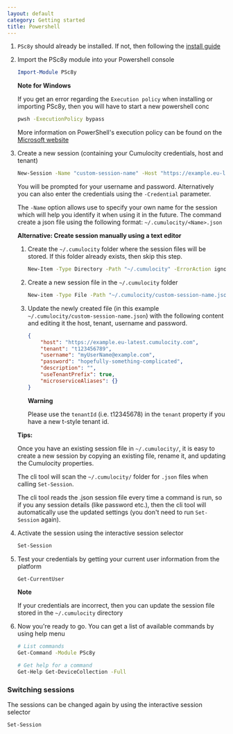 ```yaml
---
layout: default
category: Getting started
title: Powershell
---
```


1. `PSc8y` should already be installed. If not, then following the [install guide](https://reubenmiller.github.io/go-c8y-cli/docs/1-powershell-installation/)

1. Import the PSc8y module into your Powershell console

    ```powershell
    Import-Module PSc8y
    ```

    **Note for Windows**

    If you get an error regarding the `Execution policy` when installing or importing PSc8y, then you will have to start a new powershell conc

    ```sh
    pwsh -ExecutionPolicy bypass
    ```
    
    More information on PowerShell's execution policy can be found on the [Microsoft website](https://docs.microsoft.com/en-us/powershell/module/microsoft.powershell.core/about/about_execution_policies)

1. Create a new session (containing your Cumulocity credentials, host and tenant)

    ```sh
    New-Session -Name "custom-session-name" -Host "https://example.eu-latest.cumulocity.com" -Tenant "t123456789"
    ```

    You will be prompted for your username and password. Alternatively you can also enter the credentials using the `-Credential` parameter.

    The `-Name` option allows use to specify your own name for the session which will help you identify it when using it in the future. The command create a json file using the following format: `~/.cumulocity/<Name>.json`

    **Alternative: Create session manually using a text editor**

    1. Create the `~/.cumulocity` folder where the session files will be stored. If this folder already exists, then skip this step.

        ```sh
        New-Item -Type Directory -Path "~/.cumulocity" -ErrorAction ignore
        ```

    1. Create a new session file in the `~/.cumulocity` folder
    
        ```sh
        New-item -Type File -Path "~/.cumulocity/custom-session-name.json"
        ```

    1. Update the newly created file (in this example `~/.cumulocity/custom-session-name.json`) with the following content and editing it the host, tenant, username and password.

        ```json
        {
            "host": "https://example.eu-latest.cumulocity.com",
            "tenant": "t123456789",
            "username": "myUserName@example.com",
            "password": "hopefully-something-complicated",
            "description": "",
            "useTenantPrefix": true,
            "microserviceAliases": {}
        }
        ```

        **Warning**

        Please use the `tenantId` (i.e. t12345678) in the `tenant` property if you have a new t-style tenant id.

    **Tips:**

    Once you have an existing session file in `~/.cumulocity/`, it is easy to create a new session by copying an existing file, rename it, and updating the Cumulocity properties.
    
    The cli tool will scan the `~/.cumulocity/` folder for `.json` files when calling `Set-Session`.
    
    The cli tool reads the .json session file every time a command is run, so if you any session details (like password etc.), then the cli tool will automatically use the updated settings (you don't need to run `Set-Session` again).


1. Activate the session using the interactive session selector

    ```sh
    Set-Session
    ```

1. Test your credentials by getting your current user information from the platform

    ```sh
    Get-CurrentUser
    ```

    **Note**

    If your credentials are incorrect, then you can update the session file stored in the `~/.cumulocity` directory

1. Now you're ready to go. You can get a list of available commands by using help menu

    ```sh
    # List commands
    Get-Command -Module PSc8y

    # Get help for a command
    Get-Help Get-DeviceCollection -Full
    ```

### Switching sessions

The sessions can be changed again by using the interactive session selector

```sh
Set-Session
```
